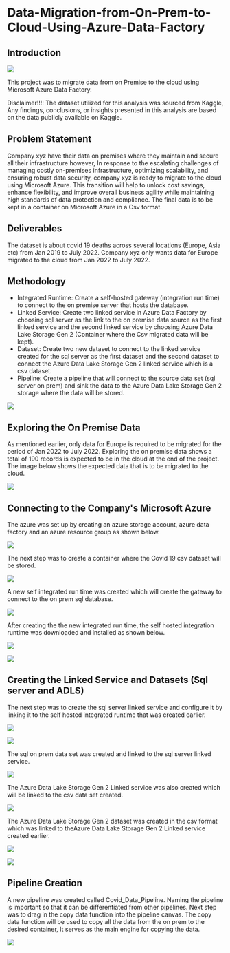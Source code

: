# Data-Migration-from-On-Prem-to-Cloud-Using-Azure-Data-Factory

## Introduction
![](Intro_Pic.png)

This project was to migrate data from on Premise to the cloud using Microsoft Azure Data Factory.

Disclaimer!!!! The dataset utilized for this analysis was sourced from Kaggle,  Any findings, conclusions, or insights presented in this analysis are based on the data publicly available on Kaggle. 

## Problem Statement

Company xyz have their data on premises where they maintain and secure all their infrastructure however, In response to the escalating challenges of managing costly on-premises infrastructure, optimizing scalability, and ensuring robust data security, company xyz is ready to migrate to the cloud using Microsoft Azure. This transition will help to unlock cost savings, enhance flexibility, and improve overall business agility while maintaining high standards of data protection and compliance. The final data is to be kept in a container on Microsoft Azure in a Csv format.

## Deliverables

The dataset is about covid 19 deaths across several locations (Europe, Asia etc) from Jan 2019 to July 2022. Company xyz only wants data for Europe migrated to the cloud from Jan 2022 to July 2022.


## Methodology
- Integrated Runtime: Create a self-hosted gateway (integration run time) to connect to the on premise server that hosts the database.
-  Linked Service: Create two linked service in Azure Data Factory by choosing sql server as the link to the on premise data source as the first linked service and the second linked service by choosing Azure Data Lake Storage Gen 2 (Container where the Csv migrated data will be kept).
-  Dataset: Create two new dataset to connect to the linked service created for the sql server as the first dataset and the second dataset to connect the Azure Data Lake Storage Gen 2 linked service which is a csv dataset.
-  Pipeline: Create a pipeline that will connect to the source data set (sql server on prem) and sink the data to the Azure Data Lake Storage Gen 2 storage where the data will be stored.

  ![](Methodology.jpg)

## Exploring the On Premise Data 

As mentioned earlier, only data for Europe is required to be migrated for the period of Jan 2022 to July 2022. Exploring the on premise data shows a total of 190 records is expected to be in the cloud at the end of the project. The image below shows the expected data that is to be migrated to the cloud.

![](1_MSSSQL_CovidDeath.jpg)

## Connecting to the Company's Microsoft Azure

The azure was set up by creating an azure storage account, azure data factory and an azure resource group as shown below. 

![](1_ConnecttoAzure.jpg)

The next step was to create a container where the Covid 19 csv dataset will be stored.

![](2_NewContainer.jpg)

A new self integrated run time was created which will create the gateway to connect to the on prem sql database.

![](3_ADF_DownloadingIntRunTime.jpg)

After creating the the new integrated run time, the self hosted integration runtime was downloaded and installed as shown below.


![](4_ADF_Downloaded_IntRunTime.jpg)

![](5_ADF_RunningIntRuntime.jpg)

## Creating the Linked Service and Datasets (Sql server and ADLS)

The next step was to create the sql server linked service and configure it by linking it to the self hosted integrated runtime that was created earlier.

![](6_ADF_SQLLS.jpg)

![](7_ADF_ConfigureSQLls.jpg)

The sql on prem data set was created and linked to the sql server linked service.

![](9_ADF_Onprem_Ds.jpg)

The Azure Data Lake Storage Gen 2 Linked service was also created which will be linked to the csv data set created.

![](8_ADF_Destls.jpg)

The Azure Data Lake Storage Gen 2 dataset was created in the csv format which was linked to theAzure Data Lake Storage Gen 2 Linked service created earlier.

![](10_ADF_Csv_DestDS.jpg)

![](10B_ADF_Covid_Data_Dest.jpg)

## Pipeline Creation

A new pipeline was created called Covid_Data_Pipeline. Naming the pipeline is important so that it can be differentiated from other pipelines. Next step was to drag in the copy data function into the pipeline canvas. The copy data function will be used to copy all the data from the on prem to the desired container, It serves as the main engine for copying the data.

![](11_ADF_CovidData_Pipeline.jpg)






